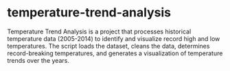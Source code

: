 # temperature-trend-analysis
Temperature Trend Analysis is a project that processes historical temperature data (2005-2014) to identify and visualize record high and low temperatures. The script loads the dataset, cleans the data, determines record-breaking temperatures, and generates a visualization of temperature trends over the years.
